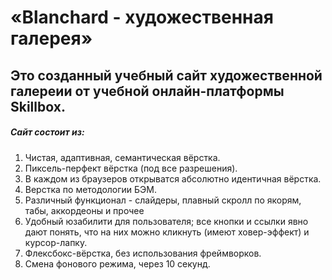 # «Blanchard - художественная галерея»
## Это созданный учебный сайт художественной галереии от учебной онлайн-платформы Skillbox.
##### Сайт состоит из:
1. Чистая, адаптивная, семантическая вёрстка.
2. Пиксель-перфект вёрстка (под все разрешения).
3. В каждом из браузеров открыватся абсолютно идентичная вёрстка.
4. Верстка по методологии БЭМ.
5. Различный функционал - слайдеры, плавный скролл по якорям, табы, аккордеоны и прочее
6. Удобный юзабилити для пользователя; все кнопки и ссылки явно дают понять, что на них можно кликнуть (имеют ховер-эффект) и курсор-лапку.
7. Флексбокс-вёрстка, без использования фреймворков.
8. Смена фонового режима, через 10 секунд.


